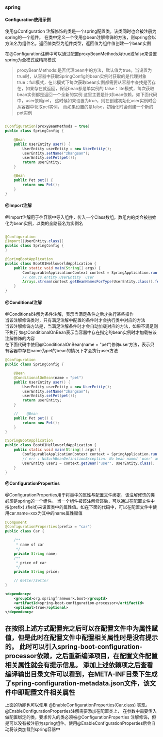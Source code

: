 ### spring

#### Configuration使用示例

使用@Configuration 注解修饰的类是一个spring配置类，该类同时也会被注册为spring的一个组件。
在类中定义一个使用@bean注解修饰的方法，则spring会以方法名为组件名，返回值类型为组件类型，返回值为组件值创建一个bean实例

在@Configuration注解中可以通过配置proxyBeanMethods为true或false来设置spring为全模式或精简模式
> proxyBeanMethods:是否代理bean中的方法，默认值为true。当设置为true时，从容器中获取SpringConfig的bean实例时获取的是代理对象
> true：full模式，在此模式下每次获取bean实例都需要从容器中查找是否存在，如果存在就返回，保证bean都是单实例的
> false：lite模式，每次获取bean实例都是返回一个全新的实例
> 这里主要是针对bean依赖，如下面代码中，user依赖pet，
> 这时候如果设置为true，则在创建初始化user实例时会从容器中获取pet实例，
> 而如果设置的是false，初始化时会创建一个新的pet实例

```java

@Configuration(proxyBeanMethods = true)
public class SpringConfig {

    @Bean
    public UserEntity user() {
        UserEntity userEntity = new UserEntity();
        userEntity.setName("zhangsan");
        userEntity.setPet(pet());
        return userEntity;
    }

    @Bean
    public Pet pet() {
        return new Pet();
    }
}
```

#### @Import注解

@Import注解用于往容器中导入组件，传入一个Class数组，数组内的类会被初始化为bean实例，以类的全路径名为实例名

```java

@Configuration
@Import({UserEntity.class})
public class SpringConfig {
}
```

```java
@SpringBootApplication
public class Boot01HelloworldApplication {
    public static void main(String[] args) {
        ConfigurableApplicationContext context = SpringApplication.run(Boot01HelloworldApplication.class, args);
        // com.cs.entity.UserEntity  user
        Arrays.stream(context.getBeanNamesForType(UserEntity.class)).forEach(System.out::println);
    }
}
```

#### @Conditional注解
@Conditional注解为条件注解，表示当满足条件之后才执行某些操作  
当该注解修饰类时，只有满足注解中配置的条件时才会执行类中对应的方法   
当该注解修饰方法是，当满足注解条件时才会自动加载对应的方法，如果不满足则不执行
如@ConditionalOnBean表示当容器中存在指定的bean实例时才加载被该注解修饰的内容   
在下面代码中使用@ConditionalOnBean(name = "pet")修饰user方法，表示只有容器中存在name为pet的bean的情况下才会执行user方法

```java
@Configuration
public class SpringConfig {

    @Bean
    @ConditionalOnBean(name = "pet")
    public UserEntity user() {
        UserEntity userEntity = new UserEntity();
        userEntity.setName("zhangsan");
        userEntity.setPet(pet());
        return userEntity;
    }

    //    @Bean
    public Pet pet() {
        return new Pet();
    }
}

@SpringBootApplication
public class Boot01HelloworldApplication {
    public static void main(String[] args) {
        ConfigurableApplicationContext context = SpringApplication.run(Boot01HelloworldApplication.class, args);
        // err : NoSuchBeanDefinitionException: No bean named 'user' available
        UserEntity user1 = context.getBean("user", UserEntity.class);
    }
}
```

#### @ConfigurationProperties
@ConfigurationProperties用于将类中的属性与配置文件绑定，该注解修饰的类必须是spring的一个组件。
当一个组件被该注解修饰后，可以通过在配置文件中按{prefix}.{field}来设置类中的属性值。如在下面的代码中，可以在配置文件中使用car.name=xxx为其中的name属性赋值
```java
@Component
@ConfigurationProperties(prefix = "car")
public class Car {

    /**
     * name of car
     */
    private String name;
    /**
     * price of car
     */
    private String price;

    // Getter/Setter
}
```

```xml
<dependency>
    <groupId>org.springframework.boot</groupId>
    <artifactId>spring-boot-configuration-processor</artifactId>
    <optional>true</optional>
</dependency>
```
在按照上述方式配置完之后可以在配置文件中为属性赋值，但是此时在配置文件中配置相关属性时是没有提示的。
此时可以引入spring-boot-configuration-processor依赖，之后重新编译项目，在配置文件配置相关属性就会有提示信息。
添加上述依赖项之后查看编译输出目录文件可以看到，在META-INF目录下生成了spring-configuration-metadata.json文件，该文件中即配置文件相关属性
---
上面的功能也可以使用 @EnableConfigurationProperties(Car.class) 实现。@EnableConfigurationProperties注解需要添加在配置类上，
在参数中需要传入做配置绑定的类，要求传入的类必须被@ConfigurationProperties
注解修饰，但是可以没有被注册为spring组件。使用@EnableConfigurationProperties后会自动将该类加载到spring容器中

